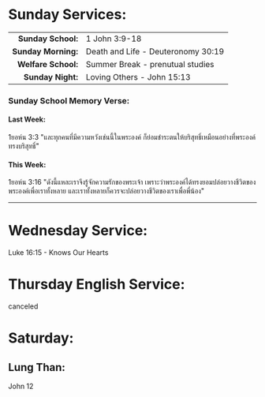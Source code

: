 # Sunday Services:

| | |
| --:|:-- |
| **Sunday School:**  |	1 John 3:9-18
| **Sunday Morning:** |	Death and Life - Deuteronomy 30:19
| **Welfare School:** |	Summer Break - prenutual studies
| **Sunday Night:**   | Loving Others - John 15:13

### Sunday School Memory Verse:
#### Last Week: 
1ยอห์น 3:3 "และทุกคนที่มีความหวังเช่นนี้ในพระองค์ ก็ย่อมชำระตนให้บริสุทธิ์เหมือนอย่างที่พระองค์ทรงบริสุทธิ์"

#### This Week:
1ยอห์น 3:16 "ดังนี้แหละเราจึงรู้จักความรักของพระเจ้า เพราะว่าพระองค์ได้ทรงยอมปล่อยวางชีวิตของพระองค์เพื่อเราทั้งหลาย และเราทั้งหลายก็ควรจะปล่อยวางชีวิตของเราเพื่อพี่น้อง"

---
# Wednesday Service:
Luke 16:15 - Knows Our Hearts

# Thursday English Service:
canceled

# Saturday:

## Lung Than:
John 12